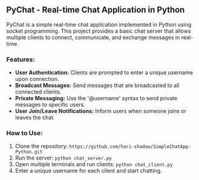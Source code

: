 ## PyChat - Real-time Chat Application in Python

PyChat is a simple real-time chat application implemented in Python using socket programming. This project provides a basic chat server that allows multiple clients to connect, communicate, and exchange messages in real-time.

### Features:

- **User Authentication:** Clients are prompted to enter a unique username upon connection.
- **Broadcast Messages:** Send messages that are broadcasted to all connected clients.
- **Private Messaging:** Use the '@username' syntax to send private messages to specific users.
- **User Join/Leave Notifications:** Inform users when someone joins or leaves the chat.

### How to Use:

1. Clone the repository: `https://github.com/hari-shadow/SimpleChatApp-Python.git`
2. Run the server: `python chat_server.py`
3. Open multiple terminals and run clients: `python chat_client.py`
4. Enter a unique username for each client and start chatting.
